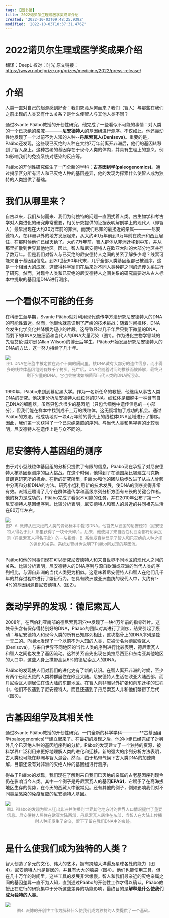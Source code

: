 ```yaml
---
tags: [图书馆]
title: 2022诺贝尔生理或医学奖成果介绍
created: '2022-10-03T09:48:25.939Z'
modified: '2022-10-03T10:37:31.476Z'
---
```


# 2022诺贝尔生理或医学奖成果介绍
翻译：DeepL
校对：时光
原文链接：https://www.nobelprize.org/prizes/medicine/2022/press-release/

# 介绍

人类一直对自己的起源感到好奇：我们究竟从何而来？我们（智人）与那些在我们之前出现的人类又有什么关系？是什么使智人与其他人类不同？

通过Svante Pääbo教授的开创性研究，他完成了一些看似不可能的事情：对人类的一个已灭绝的亲戚————**尼安德特人**的基因组进行测序。不仅如此，他还轰动性地发现了一个以前不为人知的人种--**丹尼索瓦人(Denisova)**。重要的是，Pääbo还发现，这些现已灭绝的人种在大约7万年前离开非洲后，他们的基因转移到了智人身上。这种古老的基因存在于现今人类的体内，并具有生理上的意义，例如影响我们的免疫系统对感染的反应等。

Pääbo的开创性研究催生了一门全新的学科：**古基因组学(paleogenomics)**。通过揭示区分所有活人和已灭绝人种的基因差异，他的发现为探索什么使智人成为独特的人类提供了基础。

# 我们从哪里来？
自古以来，我们从何而来、我们为何独特的问题一直困扰着人类。古生物学和考古学对人类进化的研究非常重要，相关研究提供的证据表明解剖学上的现代人（即智人）最早出现在大约30万年前的非洲。而我们已知的最接近的亲属————尼安德特人，在非洲以外的地方发展起来，从大约40万年前到3万年前在欧洲和西亚居住，在那时候他们已经灭绝了。大约7万年前，智人群体从非洲迁移到中东，并从那里扩散到世界其他地区。因此，智人和尼安德特人在欧亚大陆的大部分地区共存了数万年。但是我们对智人与已灭绝的尼安德特人之间的关系了解多少呢？线索可能来自于基因组信息。到20世纪90年代末，几乎全部人类基因组都已被测序。这是一个相当大的成就，这使得科学家们在后来对不同人类种群之间的遗传关系进行了研究。然而，对现今人类和已灭绝的尼安德特人之间关系的研究需要对从古人标本中提取的基因组DNA进行测序。


# 一个看似不可能的任务
在科研生涯早期，Svante Pääbo就对利用现代遗传学方法研究尼安德特人的DNA的可能性着迷。然而，他很快就意识到了严峻的技术挑战：随着时间推移，DNA会发生化学变化并降解为短小的片段。这导致经过几千年后只剩下微量的DNA，而剩下的DNA又被细菌和当代人的DNA大量污染（图1）。作为进化生物学领域的先驱艾伦·威尔逊(Allan Wilson)的博士后学生，Pääbo开始发展研究尼安德特人的DNA的方法，这一努力持续了几十年。

<img src="https://tva3.sinaimg.cn/large/006UcwnJly1h6s9dib88wj30sg0fmgn1.jpg"/>
<center><font size=2px color=grey>图1. DNA在细胞中被定位在两个不同的隔间里。核DNA藏有大部分的遗传信息，而小得多的线粒体基因组则有数千个拷贝。死亡后，DNA会随着时间的推移而被降解，最终只剩下少量的DNA。它也会被诸如细菌和当代人类的DNA所污染。</font></center>
<br>

1990年，Pääbo来到到慕尼黑大学。作为一名新任命的教授，他继续从事古人类DNA的研究。他决定分析尼安德特人线粒体的DNA。线粒体是细胞中一种含有自己DNA的细胞器，虽然只包含很少的基因组（只包含细胞中遗传信息的一小部分），但我们能在样本中找到成千上万的线粒体，这无疑增加了成功的机会。通过Pääbo的方法，他成功地对一块4万年前的骨头上的线粒体DNA区域进行了排序。因此，我们第一次获得了一个已灭绝亲戚的序列。与当代人类和黑猩猩的比较表明，尼安德特人在遗传上是与众不同的。

# 尼安德特人基因组的测序
由于对小型线粒体基因组的分析只提供了有限的信息，Pääbo现在承担了对尼安德特人核基因组测序的巨大挑战。在这个时候，他得到了在德国莱比锡建立马克斯-普朗克研究所的机会。在新的研究所里，Pääbo和他的团队稳步改进了从古人骨骸中分离和分析DNA的方法。研究小组利用新的技术发展，使DNA的测序变得非常有效。派博还聘请了几个在群体遗传学和高级序列分析方面有专长的关键合作者。他的努力是成功的，Pääbo完成了看似不可能的任务，并在2010年公布了第一个尼安德特人基因组序列。比较分析表明，尼安德特人和智人的最近的共同祖先生活在80万年左右。

<img src="https://tva2.sinaimg.cn/large/006UcwnJly1h6s9ppedhej30sg0cc3zf.jpg"/>
<center><font size=2px color=grey>图2. A. 派博从已灭绝的人类的骨骼标本中提取DNA。他首先从德国的尼安德特（尼安德特人得名于此）那里获得了一块骨头碎片。后来，他使用了来自西伯利亚南部丹尼索瓦洞（丹尼索瓦人得名于此）的一块指骨。B. 系统发育树显示了智人和已灭绝的人种之间的进化和关系。系统发育树也说明了Pääbo所发现的基因流。</font></center>
<br>

Pääbo和他的同事们现在可以研究尼安德特人和来自世界不同地区的现代人之间的关系。比较分析表明，尼安德特人的DNA序列与源自欧洲或亚洲的当代人类的序列相比，与源自非洲的当代人类更为相似。这意味着尼安德特人和智人在他们几千年的共存过程中进行了繁衍行为。在具有欧洲或亚洲血统的现代人中，大约有1-4%的基因组源自尼安德特人（图2）。

# 轰动学界的发现：德尼索瓦人
2008年，在西伯利亚南部的德尼索瓦洞穴中发现了一块4万年前的指骨碎片。这块骨头含有保存得特别好的DNA，Pääbo的团队对其进行了测序，结果引起了轰动：与尼安德特人和现今人类的所有已知序列相比，这块指骨上的DNA序列是独一无二的。Pääbo发现了一个以前不为人知的人类，它被命名为德尼索瓦人(Denisova)。与来自世界不同地区的当代人类的序列进行比较表明，德尼索瓦人和智人之间也发生了基因流动。这种关系首先出现在美拉尼西亚和东南亚其他地区的人口中，这些人身上携带高达6%的德尼索瓦人的DNA。

Pääbo的发现使人们对我们的进化史有了新的认识。在智人离开非洲的时候，至少有两个已经灭绝的人类种群居住在欧亚大陆。尼安德特人生活在欧亚大陆西部，而丹尼索瓦人则居住在该大陆的东部地区。在智人向非洲以外扩张和向东迁移的过程中，他们不仅遇到了尼安德特人，而且还遇到了丹尼索瓦人并和他们繁衍了后代（图3）。

# 古基因组学及其相关性
通过Svante Pääbo教授的开创性研究，一门全新的科学学科————**古基因组学(paleogenomics)**建立起来了。在最初的发现之后，他的小组已经完成了对另外几个已灭绝人种的基因组序列的分析。Päbo的发现建立了一个独特的资源，被科学界广泛利用来更好地理解人类的进化和迁移。新的强大的序列分析方法表明，古人类也可能在非洲与智人混合。然而，由于热带气候下古人类DNA的加速降解，目前还没有对非洲的灭绝人种的基因组进行测序。

得益于Pääbo的发现，我们现在了解到来自我们已灭绝的亲属的古老基因序列现今仍在影响当今人类。其中一个例子是丹尼索瓦人的基因**EPAS1**，它赋予了在高海拔地区生存的优势，在今天的西藏人中很常见。还有其他的例子，例如影响我们对不同类型感染的免疫反应的尼安德特人基因。

<img src="https://tvax4.sinaimg.cn/large/006UcwnJly1h6s9ybcnjfj31xg0uvtb5.jpg"/>
<center><font size=2px color=grey>图3. Pääbo的发现为智人迁出非洲并传播到世界其他地方时的世界人口情况提供了重要信息。尼安德特人居住在欧亚大陆西部，丹尼索瓦人居住在东部，当智人在大陆上传播时人种间发生了杂交，留下了留在我们DNA中的痕迹。</font></center>
<br>

# 是什么使我们成为独特的人类？
智人创造了多元的文化、伟大的艺术，拥有跨越大洋遍及星球各处的能力（图4）。尼安德特人也是群居的，并且有大大的脑袋（图4）。他们也能使用工具，但在几十万年的时间里，这些工具的发展非常缓慢。智人和我们最亲近的灭绝亲属之间的基因差异一直不为人知，直到通过Pääbo的开创性工作才得以确认。Pääbo教授正在进行的研究集中于分析这些差异的功能影响，最终目的是**解释是什么使我们成为独特的人类**。

<img src="https://tvax4.sinaimg.cn/large/006UcwnJly1h6sa4sdjqwj31xg12e76c.jpg"/>
<center><font size=2px color=grey>图4. 派博的开创性工作为解释什么使我们成为独特的人类提供了一个基础。</font></center>
<br>


